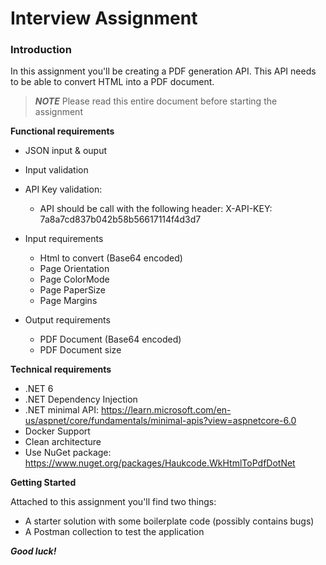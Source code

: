 # Interview Assignment

### Introduction

In this assignment you'll be creating a PDF generation API. This API needs to be able to convert HTML into a PDF document. 

> ***NOTE*** Please read this entire document before starting the assignment

**Functional requirements**

- JSON input & ouput
- Input validation
- API Key validation:
  - API should be call with the following header: X-API-KEY: 7a8a7cd837b042b58b56617114f4d3d7

- Input requirements
  - Html to convert (Base64 encoded)
  - Page Orientation
  - Page ColorMode
  - Page PaperSize
  - Page Margins
- Output requirements
  - PDF Document (Base64 encoded)
  - PDF Document size

**Technical requirements**

- .NET 6
- .NET Dependency Injection
- .NET minimal API: https://learn.microsoft.com/en-us/aspnet/core/fundamentals/minimal-apis?view=aspnetcore-6.0
- Docker Support
- Clean architecture
- Use NuGet package: https://www.nuget.org/packages/Haukcode.WkHtmlToPdfDotNet

**Getting Started**

Attached to this assignment you'll find two things:

- A starter solution with some boilerplate code (possibly contains bugs)
- A Postman collection to test the application

***Good luck!***
